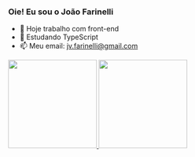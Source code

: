 ### Oie! Eu sou o João Farinelli

- 🔭 Hoje trabalho com front-end
- 🌱 Estudando TypeScript
- 📫 Meu email: jv.farinelli@gmail.com

<div>
<a href="https://github.com/rafaballerini">
  <img height="180em" src="https://github-readme-stats.vercel.app/api?username=joaofarinelli&show_icons=true&theme=dracula&include_all_commits=true&count_private=true"/>
  <img height="180em" src="https://github-readme-stats.vercel.app/api/top-langs/?username=joaofarinelli&layout=compact&langs_count=7&theme=dracula"/>
</div>
